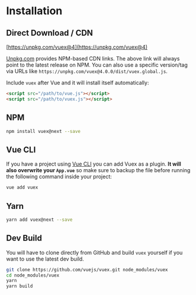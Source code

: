 # Installation

## Direct Download / CDN

[https://unpkg.com/vuex@4](https://unpkg.com/vuex@4)

<!--email_off-->
[Unpkg.com](https://unpkg.com) provides NPM-based CDN links. The above link will always point to the latest release on NPM. You can also use a specific version/tag via URLs like `https://unpkg.com/vuex@4.0.0/dist/vuex.global.js`.
<!--/email_off-->

Include `vuex` after Vue and it will install itself automatically:

```html
<script src="/path/to/vue.js"></script>
<script src="/path/to/vuex.js"></script>
```

## NPM

```bash
npm install vuex@next --save
```

## Vue CLI

If you have a project using [Vue CLI](https://cli.vuejs.org/) you can add Vuex as a plugin. **It will also overwrite your `App.vue`** so make sure to backup the file before running the following command inside your project:

```bash
vue add vuex
```

## Yarn

```bash
yarn add vuex@next --save
```

## Dev Build

You will have to clone directly from GitHub and build `vuex` yourself if you want to use the latest dev build.

```bash
git clone https://github.com/vuejs/vuex.git node_modules/vuex
cd node_modules/vuex
yarn
yarn build
```
